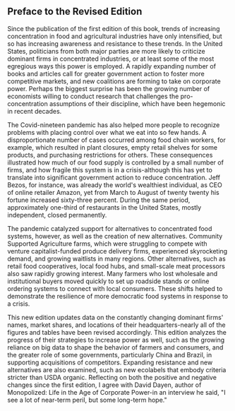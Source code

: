 ## Preface to the Revised Edition

Since the publication of the first edition of this book, trends of increasing concentration in food and agricultural industries have only intensified, but so has increasing awareness and resistance to these trends. In the United States, politicians from both major parties are more likely to criticize dominant firms in concentrated industries, or at least some of the most egregious ways this power is employed. A rapidly expanding number of books and articles call for greater government action to foster more competitive markets, and new coalitions are forming to take on corporate power. Perhaps the biggest surprise has been the growing number of economists willing to conduct research that challenges the pro-concentration assumptions of their discipline, which have been hegemonic in recent decades.

The Covid-nineteen pandemic has also helped more people to recognize problems with placing control over what we eat into so few hands. A disproportionate number of cases occurred among food chain workers, for example, which resulted in plant closures, empty retail shelves for some products, and purchasing restrictions for others. These consequences illustrated how much of our food supply is controlled by a small number of firms, and how fragile this system is in a crisis-although this has yet to translate into significant government action to reduce concentration. Jeff Bezos, for instance, was already the world's wealthiest individual, as CEO of online retailer Amazon, yet from March to August of twenty twenty his fortune increased sixty-three percent. During the same period, approximately one-third of restaurants in the United States, mostly independent, closed permanently.

The pandemic catalyzed support for alternatives to concentrated food systems, however, as well as the creation of new alternatives. Community Supported Agriculture farms, which were struggling to compete with venture capitalist-funded produce delivery firms, experienced skyrocketing demand, and growing waitlists in many regions. Other alternatives, such as retail food cooperatives, local food hubs, and small-scale meat processors also saw rapidly growing interest. Many farmers who lost wholesale and institutional buyers moved quickly to set up roadside stands or online ordering systems to connect with local consumers. These shifts helped to demonstrate the resilience of more democratic food systems in response to a crisis.

This new edition updates data on the constantly changing dominant firms' names, market shares, and locations of their headquarters-nearly all of the figures and tables have been revised accordingly. This edition analyzes the progress of their strategies to increase power as well, such as the growing reliance on big data to shape the behavior of farmers and consumers, and the greater role of some governments, particularly China and Brazil, in supporting acquisitions of competitors. Expanding resistance and new alternatives are also examined, such as new ecolabels that embody criteria stricter than USDA organic. Reflecting on both the positive and negative changes since the first edition, I agree with David Dayen, author of Monopolized: Life in the Age of Corporate Power-in an interview he said, "I see a lot of near-term peril, but some long-term hope."